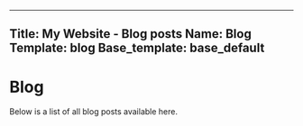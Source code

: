 --------
Title: My Website - Blog posts
Name: Blog
Template: blog
Base_template: base_default
--------

Blog
====

Below is a list of all blog posts available here.


